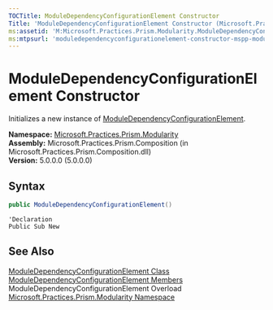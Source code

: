```yaml
---
TOCTitle: ModuleDependencyConfigurationElement Constructor
Title: 'ModuleDependencyConfigurationElement Constructor (Microsoft.Practices.Prism.Modularity)'
ms:assetid: 'M:Microsoft.Practices.Prism.Modularity.ModuleDependencyConfigurationElement.\#ctor'
ms:mtpsurl: 'moduledependencyconfigurationelement-constructor-mspp-modularity.md'
---
```


# ModuleDependencyConfigurationElement Constructor

Initializes a new instance of [ModuleDependencyConfigurationElement](/patterns-practices/reference/moduledependencyconfigurationelement-class-mspp-modularity).

**Namespace:** [Microsoft.Practices.Prism.Modularity](/patterns-practices/reference/mspp-modularity-namespace)  
**Assembly:** Microsoft.Practices.Prism.Composition (in Microsoft.Practices.Prism.Composition.dll)  
**Version:** 5.0.0.0 (5.0.0.0)

## Syntax

```C#
public ModuleDependencyConfigurationElement()
```

```VB
'Declaration
Public Sub New
```

## See Also

[ModuleDependencyConfigurationElement Class](/patterns-practices/reference/moduledependencyconfigurationelement-class-mspp-modularity)  
[ModuleDependencyConfigurationElement Members](/patterns-practices/reference/moduledependencyconfigurationelement-members-mspp-modularity)  
ModuleDependencyConfigurationElement Overload  
[Microsoft.Practices.Prism.Modularity Namespace](/patterns-practices/reference/mspp-modularity-namespace)  